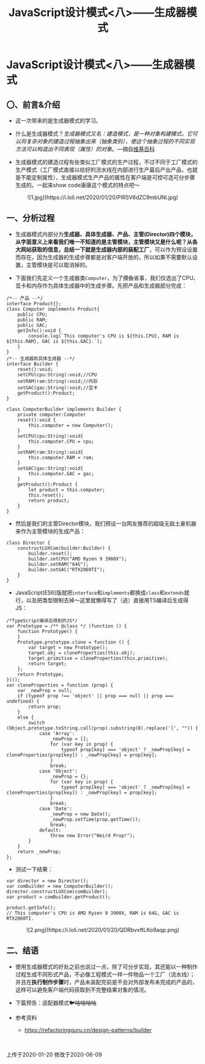 ﻿---
title: JavaScript设计模式<八>——生成器模式
tags: 
      - JavaScript
      - 设计模式
      - TypeScript
---

JavaScript设计模式<八>——生成器模式
=================================

〇、前言&介绍
--------------

- 这一次带来的是生成器模式的学习。<!--more-->

- 什么是生成器模式？*生成器模式又名：建造模式，是一种对象构建模式。它可以将复杂对象的建造过程抽象出来（抽象类别），使这个抽象过程的不同实现方法可以构造出不同表现（属性）的对象*。—摘自[维基百科][1]

- 生成器模式的建造过程有些类似工厂模式的生产过程，不过不同于工厂模式的生产模式（工厂模式直接以给好的流水线在内部进行生产最后产出产品，也就是不能定制属性），生成器模式生产产品的属性在客户端是可控可选可分步骤生成的。一起来show code康康这个模式的特点吧～

<center>![1.jpg](https://i.loli.net/2020/01/20/PIR5V6dZC9mbUNl.jpg)</center>


一、分析过程
-------------------------

- 生成器模式内部分为**生成器、具体生成器、产品、主管(Director)**四个模块，从字面意义上来看我们唯一不知道的是主管模块，主管模块又是什么呢？从各大网站获取的信息，总结一下就是**生成器内部的装配工厂**，可以作为预设设置而存在，因为生成器的生成步骤都是对客户端开放的，所以如果不需要默认设置，主管模块是可以取消掉的。

- 下面我们先定义一个生成器类`Computer`，为了~~摸鱼~~省事，我们仅选出了CPU、显卡和内存作为具体生成器中的生成步骤。先把产品和生成器部分完成：

```
/*-- 产品 --*/
interface Product{};
class Computer implements Product{
    public CPU;
    public RAM;
    public GAC;
    getInfo():void {
        console.log(`This computer's CPU is ${this.CPU}, RAM is ${this.RAM}, GAC is ${this.GAC}.`);
    }
}
/*-- 生成器和具体生成器 --*/
interface Builder {
    reset():void;
    setCPU(cpu:String):void;//CPU
    setRAM(ram:String):void;//内存
    setGAC(gac:String):void;//显卡
    getProduct():Product;
}

class ComputerBuilder implements Builder {
    private computer:Computer
    reset():void {
        this.computer = new Computer();
    }
    setCPU(cpu:String):void{
        this.computer.CPU = cpu;
    }
    setRAM(ram:String):void{
        this.computer.RAM = ram;
    }
    setGAC(gac:String):void{
        this.computer.GAC = gac;
    }
    getProduct():Product {
        let product = this.computer;
        this.reset();
        return product;
    }
}
```

- 然后是我们的主管Director模块，我们预设一台网友推荐的超级无敌土豪机器来作为主管模块的生成产品：

```
class Director {
    constructLUXCom(builder:Builder) {
        builder.reset();
        builder.setCPU("AMD Ryzen 9 3900X");
        builder.setRAM("64G");
        builder.setGAC("RTX2060TI");
    }
}
```

- JavaScript(ES6)版就把`interface`和`implements`都换成`class`和`extends`就行，以及把类型限制去掉～这里就懒得写了（逃）直接用TS编译后生成得JS：
```
/*TypeScript编译后得到的JS*/
var Prototype = /** @class */ (function () {
    function Prototype() {
    }
    Prototype.prototype.clone = function () {
        var target = new Prototype();
        target.obj = cloneProperties(this.obj);
        target.primitive = cloneProperties(this.primitive);
        return target;
    };
    return Prototype;
}());
var cloneProperties = function (prop) {
    var _newProp = null;
    if (typeof prop !== 'object' || prop === null || prop === undefined) {
        return prop;
    }
    else {
        switch (Object.prototype.toString.call(prop).substring(8).replace(']', "")) {
            case 'Array':
                _newProp = [];
                for (var key in prop) {
                    typeof prop[key] === 'object' ? _newProp[key] = cloneProperties(prop[key]) : _newProp[key] = prop[key];
                }
                break;
            case 'Object':
                _newProp = {};
                for (var key in prop) {
                    typeof prop[key] === 'object' ? _newProp[key] = cloneProperties(prop[key]) : _newProp[key] = prop[key];
                }
                break;
            case 'Date':
                _newProp = new Date();
                _newProp.setTime(prop.getTime());
                break;
            default:
                throw new Error("Weird Prop!");
        }
    }
    return _newProp;
};

```

- 测试一下结果：

```
var director = new Director();
var comBuilder = new ComputerBuilder();
director.constructLUXCom(comBuilder);
var product = comBuilder.getProduct();

product.getInfo();
// This computer's CPU is AMD Ryzen 9 3900X, RAM is 64G, GAC is RTX2060TI.
```

<center>![2.png](https://i.loli.net/2020/01/20/QDRbvxftLKo9aqp.png)</center>


二、结语
-------------------------

- 使用生成器模式的好处之前也说过一点，除了可分步实现，其还能以一种制作过程生成不同形式产品，不必像工程模式一样一件物品一个工厂（流水线）；并且在**执行制作步骤**时，产品未装配完前是不会对外部发布未完成的产品的，这样可以避免客户端代码获取到不完整结果对象的情况。

- 下篇预告：适配器模式~~🐦咕咕咕咕~~

- 参考资料
    - https://refactoringguru.cn/design-patterns/builder
<br>

上传于2020-01-20
修改于2020-06-09


  [1]: https://zh.wikipedia.org/zh-hans/%E5%8E%9F%E5%9E%8B%E6%A8%A1%E5%BC%8F
